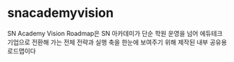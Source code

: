 # snacademyvision
SN Academy Vision Roadmap은 SN 아카데미가 단순 학원 운영을 넘어 에듀테크 기업으로 전환해 가는 전체 전략과 실행 축을 한눈에 보여주기 위해 제작된 내부 공유용 로드맵이다

